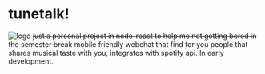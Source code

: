 # tunetalk!


![logo](http://tunetalk.herokuapp.com//UGLY_BIG_LOGO.png)
~~just a personal project in node-react to help me not getting bored in the semester break~~
 mobile friendly webchat that find for you people that shares musical taste with you, integrates with spotify api. In early development.


